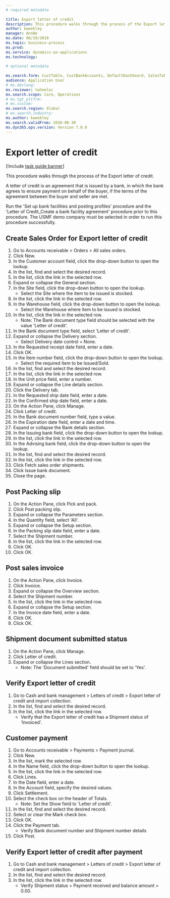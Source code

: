 ```yaml
--- 
# required metadata 
 
title: Export letter of credit
description: This procedure walks through the process of the Export letter of credit. 
author: kweekley
manager: AnnBe 
ms.date: 08/29/2018
ms.topic: business-process 
ms.prod:  
ms.service: dynamics-ax-applications 
ms.technology:  
 
# optional metadata 
 
ms.search.form: CustTable, CustBankAccounts, DefaultDashboard, SalesTableListPage, SalesCreateOrder, SalesTable, BankLCExport, SalesEditLines,  LedgerJournalTable, LedgerJournalTransCustPaym, CustOpenTrans   
audience: Application User 
# ms.devlang:  
ms.reviewer: twheeloc
ms.search.scope: Core, Operations 
# ms.tgt_pltfrm:  
# ms.custom:  
ms.search.region: Global
# ms.search.industry: 
ms.author: kweekley
ms.search.validFrom: 2016-06-30 
ms.dyn365.ops.version: Version 7.0.0 
---
```

# Export letter of credit

[!include [task guide banner](../../includes/task-guide-banner.md)]

This procedure walks through the process of the Export letter of credit.

A letter of credit is an agreement that is issued by a bank, in which the bank agrees to ensure payment on behalf of the buyer, if the terms of the agreement between the buyer and seller are met.



Run the 'Set up bank facilities and posting profiles' procedure and the 'Letter of Credit_Create a bank facility agreement' procedure prior to this procedure. The USMF demo company must be selected in order to run this procedure successfully.




## Create Sales Order for Export letter of credit
1. Go to Accounts receivable > Orders > All sales orders.
2. Click New.
3. In the Customer account field, click the drop-down button to open the lookup.
4. In the list, find and select the desired record.
5. In the list, click the link in the selected row.
6. Expand or collapse the General section.
7. In the Site field, click the drop-down button to open the lookup.
    * Select the Site where the item to be issued is stocked.  
8. In the list, click the link in the selected row.
9. In the Warehouse field, click the drop-down button to open the lookup.
    * Select the Warehouse where item to be issued is stocked.  
10. In the list, click the link in the selected row.
    * Note: The Bank document type field should be selected with the value 'Letter of credit'.  
11. In the Bank document type field, select 'Letter of credit'.
12. Expand or collapse the Delivery section.
    * Select Delivery date control = None.  
13. In the Requested receipt date field, enter a date.
14. Click OK.
15. In the Item number field, click the drop-down button to open the lookup.
    * Select the required item to be Issued/Sold.  
16. In the list, find and select the desired record.
17. In the list, click the link in the selected row.
18. In the Unit price field, enter a number.
19. Expand or collapse the Line details section.
20. Click the Delivery tab.
21. In the Requested ship date field, enter a date.
22. In the Confirmed ship date field, enter a date.
23. On the Action Pane, click Manage.
24. Click Letter of credit.
25. In the Bank document number field, type a value.
26. In the Expiration date field, enter a date and time.
27. Expand or collapse the Bank details section.
28. In the Issuing bank field, click the drop-down button to open the lookup.
29. In the list, click the link in the selected row.
30. In the Advising bank field, click the drop-down button to open the lookup.
31. In the list, find and select the desired record.
32. In the list, click the link in the selected row.
33. Click Fetch sales order shipments.
34. Click Issue bank document.
35. Close the page.

## Post Packing slip
1. On the Action Pane, click Pick and pack.
2. Click Post packing slip.
3. Expand or collapse the Parameters section.
4. In the Quantity field, select 'All'.
5. Expand or collapse the Setup section.
6. In the Packing slip date field, enter a date.
7. Select the Shipment number.
8. In the list, click the link in the selected row.
9. Click OK.
10. Click OK.

## Post sales invoice
1. On the Action Pane, click Invoice.
2. Click Invoice.
3. Expand or collapse the Overview section.
4. Select the Shipment number.
5. In the list, click the link in the selected row.
6. Expand or collapse the Setup section.
7. In the Invoice date field, enter a date.
8. Click OK.
9. Click OK.

## Shipment document submitted status
1. On the Action Pane, click Manage.
2. Click Letter of credit.
3. Expand or collapse the Lines section.
    * Note: The 'Document submitted' field should be set to 'Yes'.  

## Verify Export letter of credit
1. Go to Cash and bank management > Letters of credit > Export letter of credit and import collection.
2. In the list, find and select the desired record.
3. In the list, click the link in the selected row.
    * Verify that the Export letter of credit has a Shipment status of 'Invoiced'.  

## Customer payment
1. Go to Accounts receivable > Payments > Payment journal.
2. Click New.
3. In the list, mark the selected row.
4. In the Name field, click the drop-down button to open the lookup.
5. In the list, click the link in the selected row.
6. Click Lines.
7. In the Date field, enter a date.
8. In the Account field, specify the desired values.
9. Click Settlement.
10. Select the check box on the header of Totals.
    * Note: Set the Show field to 'Letter of credit'.  
11. In the list, find and select the desired record.
12. Select or clear the Mark check box.
13. Click OK.
14. Click the Payment tab.
    * Verify Bank document number and Shipment number details  
15. Click Post.

## Verify Export letter of credit after payment
1. Go to Cash and bank management > Letters of credit > Export letter of credit and import collection.
2. In the list, find and select the desired record.
3. In the list, click the link in the selected row.
    * Verify Shipment status = Payment received and balance amount = 0.00.  

